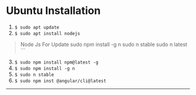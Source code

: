 # Ubuntu Installation 
1. ``` $ sudo apt update ```
2. ``` $ sudo apt install nodejs ```
 > Node Js For Update 
 > sudo npm install -g n
 > sudo n stable
 > sudo n latest ``` 
 
3. ``` $ sudo npm install npm@latest -g ```
4. ``` $ sudo npm install -g n ```
5. ``` $ sudo n stable ```
6. ``` $ sudo npm inst @angular/cli@latest ```

<hr>
